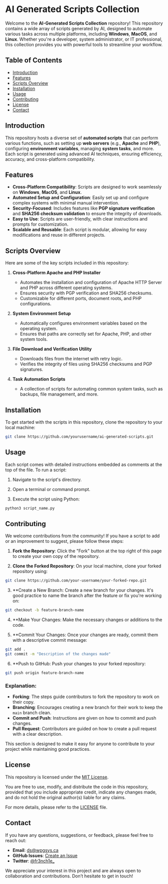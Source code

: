 # AI Generated Scripts Collection

Welcome to the **AI-Generated Scripts Collection** repository! This repository contains a wide array of scripts generated by AI, designed to automate various tasks across multiple platforms, including **Windows**, **MacOS**, and **Linux**. Whether you're a developer, system administrator, or IT professional, this collection provides you with powerful tools to streamline your workflow.

## Table of Contents

- [Introduction](#introduction)
- [Features](#features)
- [Scripts Overview](#scripts-overview)
- [Installation](#installation)
- [Usage](#usage)
- [Contributing](#contributing)
- [License](#license)
- [Contact](#contact)

## Introduction

This repository hosts a diverse set of **automated scripts** that can perform various functions, such as setting up **web servers** (e.g., **Apache** and **PHP**), configuring **environment variables**, managing **system tasks**, and more. Each script is generated using advanced AI techniques, ensuring efficiency, accuracy, and cross-platform compatibility.

## Features

- **Cross-Platform Compatibility**: Scripts are designed to work seamlessly on **Windows**, **MacOS**, and **Linux**.
- **Automated Setup and Configuration**: Easily set up and configure complex systems with minimal manual intervention.
- **Security-Focused**: Includes features like **PGP signature verification** and **SHA256 checksum validation** to ensure the integrity of downloads.
- **Easy to Use**: Scripts are user-friendly, with clear instructions and prompts for customization.
- **Scalable and Reusable**: Each script is modular, allowing for easy modifications and reuse in different projects.

## Scripts Overview

Here are some of the key scripts included in this repository:

1. **Cross-Platform Apache and PHP Installer**
   - Automates the installation and configuration of Apache HTTP Server and PHP across different operating systems.
   - Ensures security with PGP verification and SHA256 checksums.
   - Customizable for different ports, document roots, and PHP configurations.

2. **System Environment Setup**
   - Automatically configures environment variables based on the operating system.
   - Ensures that paths are correctly set for Apache, PHP, and other system tools.

3. **File Download and Verification Utility**
   - Downloads files from the internet with retry logic.
   - Verifies the integrity of files using SHA256 checksums and PGP signatures.

4. **Task Automation Scripts**
   - A collection of scripts for automating common system tasks, such as backups, file management, and more.

## Installation

To get started with the scripts in this repository, clone the repository to your local machine:

```bash
git clone https://github.com/yourusername/ai-generated-scripts.git
```

## Usage

Each script comes with detailed instructions embedded as comments at the top of the file. To run a script:

1. Navigate to the script's directory.

2. Open a terminal or command prompt.

3. Execute the script using Python:

```bash
python3 script_name.py
```

## Contributing

We welcome contributions from the community! If you have a script to add or an improvement to suggest, please follow these steps:

1. **Fork the Repository**: Click the "Fork" button at the top right of this page to create your own copy of the repository.

2. **Clone the Forked Repository**: On your local machine, clone your forked repository using:

```bash
git clone https://github.com/your-username/your-forked-repo.git
```
3. **Create a New Branch: Create a new branch for your changes. It's good practice to name the branch after the feature or fix you're working on:

```bash
git checkout -b feature-branch-name
```
4. **Make Your Changes: Make the necessary changes or additions to the code.

5. **Commit Your Changes: Once your changes are ready, commit them with a descriptive commit message:

```bash
git add .
git commit -m "Description of the changes made"
```
6. **Push to GitHub: Push your changes to your forked repository:
```bash
git push origin feature-branch-name
```

### Explanation:

- **Forking**: The steps guide contributors to fork the repository to work on their copy.
- **Branching**: Encourages creating a new branch for their work to keep the `main` branch clean.
- **Commit and Push**: Instructions are given on how to commit and push changes.
- **Pull Request**: Contributors are guided on how to create a pull request with a clear description.

This section is designed to make it easy for anyone to contribute to your project while maintaining good practices.

## License

This repository is licensed under the [MIT License](LICENSE).

You are free to use, modify, and distribute the code in this repository, provided that you include appropriate credit, indicate any changes made, and do not hold the original author(s) liable for any claims.

For more details, please refer to the [LICENSE](LICENSE) file.

## Contact

If you have any questions, suggestions, or feedback, please feel free to reach out:

- **Email**: [ds@wpgsys.ca](mailto:ds@wpgsys.ca)
- **GitHub Issues**: [Create an Issue](https://github.com/wpgsys/ai-scripts/issues)
- **Twitter**: [@fr3nch1e_](https://twitter.com/fr3nch1e_)

We appreciate your interest in this project and are always open to collaboration and contributions. Don’t hesitate to get in touch!
